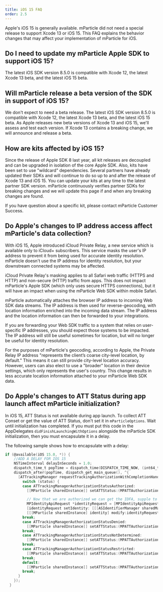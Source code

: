 ```yaml
---
title: iOS 15 FAQ
order: 2.5
---
```


Apple's iOS 15 is generally available. mParticle did not need a special release to support Xcode 13 or iOS 15. This FAQ explains the behavior changes that may affect your implementation of mParticle for iOS.


## Do I need to update my mParticle Apple SDK to support iOS 15?

The latest iOS SDK version 8.5.0 is compatible with Xcode 12, the latest Xcode 13 beta, and the latest iOS 15 beta.

## Will mParticle release a beta version of the SDK in support of iOS 15?

We don't expect to need a beta release. The latest iOS SDK version 8.5.0 is compatible with Xcode 12, the latest Xcode 13 beta, and the latest iOS 15 beta. As Apple releases new beta versions of Xcode 13 and iOS 15, we'll assess and test each version.
If Xcode 13 contains a breaking change, we will announce and release a beta.

## How are kits affected by iOS 15?

Since the release of Apple SDK 8 last year, all kit releases are decoupled and can be upgraded in isolation of the core Apple SDK. Also, kits have been set to use "wildcard" dependencies. Several partners have already updated their SDKs and will continue to do so up to and after the release of Xcode 13 and iOS 15. You can update your kits at any time to the latest partner SDK version. mParticle continuously verifies partner SDKs for breaking changes and we will update this page if and when any breaking changes are found. 

If you have question about a specific kit, please contact mParticle Customer Success.

## Do Apple's changes to IP address access affect mParticle's data collection?

With iOS 15, Apple introduced iCloud Private Relay, a new service which is available only to iCloud+ subscribers. This service masks the user's IP address to prevent it from being used for accurate identity resolution. mParticle doesn't use the IP address for identity resolution, but your downstream connected systems may be affected. 

iCloud Private Relay's masking applies to all Safari web traffic (HTTPS and HTTP) and non-secure (HTTP) traffic from apps. This does not impact mParticle's Apple SDK (which only uses secure HTTPS connections), but it will have an impact when using the mParticle Web SDK within mobile Safari. 

mParticle automatically attaches the browser IP address to incoming Web SDK data streams. The IP address is then used for reverse-geocoding, with location information enriched into the incoming data stream. The IP address and the location information can then be forwarded to your integrations. 

If you are forwarding your Web SDK traffic to a system that relies on user-specific IP addresses, you should expect those systems to be impacted. The IP address will still be useful sometimes for location, but will no longer be useful for identity resolution.

For the purposes of mParticle's geocoding, according to Apple, the Private Relay IP address "represents the client’s coarse city-level location, by default." This means it can still provide city-level location accuracy. However, users can also elect to use a "broader" location in their device settings, which only represents the user's country. This change results in less accurate location information attached to your mParticle Web SDK data.

## Do Apple's changes to ATT Status during app launch affect mParticle initialization?

In iOS 15, ATT Status is not available during app launch. To collect ATT Conset or get the value of ATT Status, don't set it in `mParticleOptions`. Wait until initialization has completed. If you must put this code in the AppDelegates `didFinishLaunchingWithOptions` alongside the mParticle SDK initialization, then you must encapsulate it in a delay. 

The following sample shows how to encapsulate with a delay:

```objectivec
if (@available(iOS 15.0, *)) {
    //ADD A DELAY FOR IOS 15
    NSTimeInterval delayInSeconds = 1.0;
    dispatch_time_t popTime = dispatch_time(DISPATCH_TIME_NOW, (int64_t) (delayInSeconds * NSEC_PER_SEC));
    dispatch_after(popTime, dispatch_get_main_queue(), ^{
      [ATTrackingManager requestTrackingAuthorizationWithCompletionHandler:^(ATTrackingManagerAuthorizationStatus status) {
        switch (status) {
        case ATTrackingManagerAuthorizationStatusAuthorized:
          [[MParticle sharedInstance]] setATTStatus:(MPATTAuthorizationStatus)ATTrackingManagerAuthorizationStatusAuthorized withATTStatusTimestampMillis:nil];

          // Now that we are authorized we can get the IDFA, supple to mParticle Identity API as needed
          MPIdentityApiRequest *identityRequest = [MPIdentityApiRequest requestWithEmptyUser];
          [identityRequest setIdentity: [[[ASIdentifierManager sharedManager] advertisingIdentifier] UUIDString] identityType:MPIdentityIOSAdvertiserId];
          [[[MParticle sharedInstance] identity] modify:identityRequest completion:identityCallback];
        break;
        case ATTrackingManagerAuthorizationStatusDenied:
          [[MParticle sharedInstance]] setATTStatus:(MPATTAuthorizationStatus)ATTrackingManagerAuthorizationStatusDenied withATTStatusTimestampMillis:nil];
        break;
        case ATTrackingManagerAuthorizationStatusNotDetermined:
          [[MParticle sharedInstance]] setATTStatus:(MPATTAuthorizationStatus)ATTrackingManagerAuthorizationStatusNotDetermined withATTStatusTimestampMillis:nil];
        break;
        case ATTrackingManagerAuthorizationStatusRestricted:
          [[MParticle sharedInstance]] setATTStatus:(MPATTAuthorizationStatus)ATTrackingManagerAuthorizationStatusRestricted withATTStatusTimestampMillis:nil];
        break;
        default:
          [[MParticle sharedInstance]] setATTStatus:(MPATTAuthorizationStatus)ATTrackingManagerAuthorizationStatusNotDetermined withATTStatusTimestampMillis:nil];
        break;
      }
    });
  }
  ```

